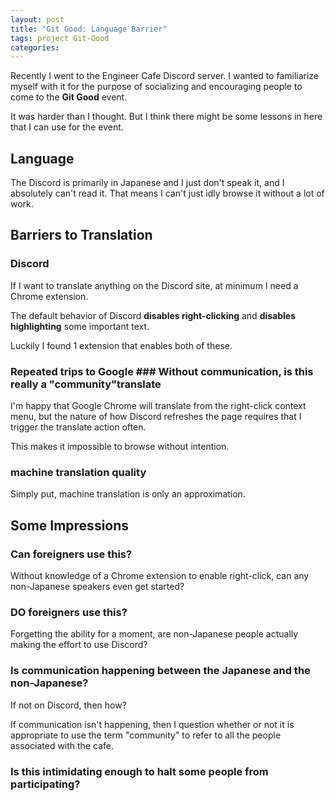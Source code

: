 ```yaml
---
layout: post
title: "Git Good: Language Barrier"
tags: project Git-Good
categories: 
---
```


Recently I went to the Engineer Cafe Discord server.  I wanted to familiarize myself with it for the purpose of socializing and encouraging people to come to the **Git Good** event.

It was harder than I thought.  But I think there might be some lessons in here that I can use for the event.

## Language

The Discord is primarily in Japanese and I just don't speak it, and I absolutely can't read it.  That means I can't just idly browse it without a lot of work.

## Barriers to Translation

### Discord

If I want to translate anything on the Discord site, at minimum I need a Chrome extension.

The default behavior of Discord **disables right-clicking** and **disables highlighting** some important text.

Luckily I found 1 extension that enables both of these.

### Repeated trips to Google ### Without communication, is this really a "community"translate

I'm happy that Google Chrome will translate from the right-click context menu, but the nature of how Discord refreshes the page requires that I trigger the translate action often.

This makes it impossible to browse without intention.

### machine translation quality

Simply put, machine translation is only an approximation.  

## Some Impressions

### Can foreigners use this?

Without knowledge of a Chrome extension to enable right-click, can any non-Japanese speakers even get started?

### DO foreigners use this?

Forgetting the ability for a moment, are non-Japanese people actually making the effort to use Discord?

### Is communication happening between the Japanese and the non-Japanese?

If not on Discord, then how?

If communication isn't happening, then I question whether or not it is appropriate to use the term "community" to refer to all the people associated with the cafe.

### Is this intimidating enough to halt some people from participating?

